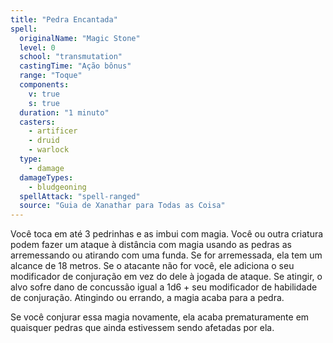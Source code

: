 ```yaml
---
title: "Pedra Encantada"
spell:
  originalName: "Magic Stone"
  level: 0
  school: "transmutation"
  castingTime: "Ação bônus"
  range: "Toque"
  components:
    v: true
    s: true
  duration: "1 minuto"
  casters:
    - artificer
    - druid
    - warlock
  type:
    - damage
  damageTypes:
    - bludgeoning
  spellAttack: "spell-ranged"
  source: "Guia de Xanathar para Todas as Coisa"
---
```


Você toca em até 3 pedrinhas e as imbui com magia. Você ou outra criatura podem fazer um ataque à distância com magia usando as pedras as arremessando ou atirando com uma funda. Se for arremessada, ela tem um alcance de 18 metros. Se o atacante não for você, ele adiciona o seu modificador de conjuração em vez do dele à jogada de ataque. Se atingir, o alvo sofre dano de concussão igual a 1d6 + seu modificador de habilidade de conjuração. Atingindo ou errando, a magia acaba para a pedra.

Se você conjurar essa magia novamente, ela acaba prematuramente em quaisquer pedras que ainda estivessem sendo afetadas por ela.
